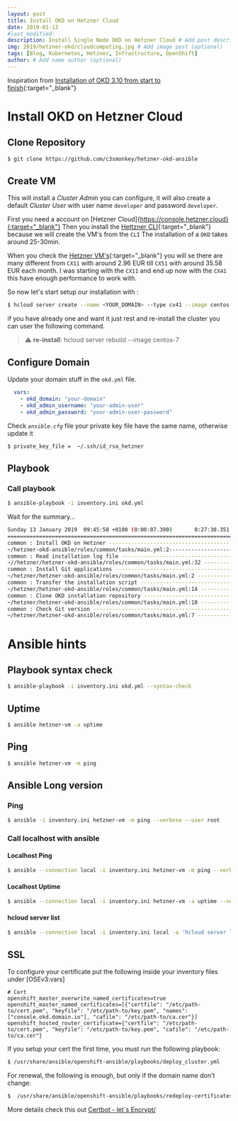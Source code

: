 ```yaml
---
layout: post
title: Install OKD on Hetzner Cloud
date: 2019-01-13
#last_modified:
description: Install Single Node OKD on Hetzner Cloud # Add post description (optional)
img: 2019/hetzner-okd/cloudcomputing.jpg # Add image post (optional)
tags: [Blog, Kubernetes, Hetzner, Infrastructure, OpenShift]
author: # Add name author (optional)
---
```


Inspiration from [Installation of OKD 3.10 from start to finish](https://www.youtube.com/watch?v=ZkFIozGY0IA){:target="_blank"}

# Install OKD on Hetzner Cloud
## Clone Repository

```bash
$ git clone https://github.com/c3smonkey/hetzner-okd-ansible
```
## Create VM

This will install a _Cluster Admin_ you can configure, it will also create a default _Cluster User_ with user name `developer`
and password `developer`.   

First you need a account on [Hetzner Cloud]{https://console.hetzner.cloud}{:target="_blank"}
Then you install the [Hettzner CLI](https://github.com/hetznercloud/cli){:target="_blank"} because we will create the VM's from the `CLI`
The installation of a `OKD` takes around 25-30min. 

When you check the [Hetzner VM's](https://www.hetzner.de/cloud){:target="_blank"} you will se there are many different from `CX11` with around 2.96 EUR
till `CX51` with around 35.58 EUR each month. I was starting with the `CX11` and end up now with the `CX41` this have enough performance to work with.

So now let's start setup our installation with :
```bash
$ hcloud server create --name <YOUR_DOMAIN> --type cx41 --image centos-7 --ssh-key <YOUR_HETZNER_SSH_KEY> --datacenter hel1-dc2
```
 
if you have already one and want it just rest and re-install the cluster you can user the following command.
> ⚠️ **re-install**: hcloud server rebuild <your-domain> --image centos-7

## Configure Domain
Update your domain stuff in the `okd.yml` file.
```yaml
  vars:
    - okd_domain: "your-domain"
    - okd_admin_username: "your-admin-user"
    - okd_admin_password: "your-admin-user-password"
```    

Check _`ansible.cfg`_ file your private key file have the same name, otherwise update it
```bash
$ private_key_file =  ~/.ssh/id_rsa_hetzner
```

## Playbook
### Call playbook
```bash
$ ansible-playbook -i inventory.ini okd.yml
```

Wait for the summary...

```bash
Sunday 13 January 2019  09:45:58 +0100 (0:00:07.390)       0:27:30.351 ********
===============================================================================
common : Install OKD on Hetzner -------------------------------------- 1631.71s
~/hetzner-okd-ansible/roles/common/tasks/main.yml:2----------------------------
common : Read installation log file ------------------------------------- 7.39s
~//hetzner/hetzner-okd-ansible/roles/common/tasks/main.yml:32 -----------------
common : Install Git applications --------------------------------------- 3.89s
~/hetzner/hetzner-okd-ansible/roles/common/tasks/main.yml:2 -------------------
common : Transfer the installation script ------------------------------- 3.04s
~/hetzner/hetzner-okd-ansible/roles/common/tasks/main.yml:14 ------------------
common : Clone OKD installation repository ------------------------------ 2.72s
~/hetzner/hetzner-okd-ansible/roles/common/tasks/main.yml:10 ------------------
common : Check Git version ---------------------------------------------- 1.47s
~/hetzner/hetzner-okd-ansible/roles/common/tasks/main.yml:7 -------------------
```


# Ansible hints

## Playbook syntax check
```bash
$ ansible-playbook -i inventory.ini okd.yml --syntax-check
```
## Uptime
```bash
$ ansible hetzner-vm -a uptime
```
## Ping
```bash
$ ansible hetzner-vm -m ping
```
## Ansible Long version
### Ping
```bash
$ ansible -i inventory.ini hetzner-vm -m ping --verbose --user root
```
### Call localhost with ansible
#### Localhost Ping
```bash
$ ansible --connection local -i inventory.ini hetzner-vm -m ping --verbose --user root
```

#### Localhost Uptime
```bash
$ ansible --connection local -i inventory.ini hetzner-vm -a uptime --verbose --user root
```
#### hcloud server list

```bash
$ ansible --connection local -i inventory.ini local -a 'hcloud server list' --verbose --user root
```

## SSL
To configure your certificate put the following inside your inventory files under [OSEv3:vars]
```properties
# Cert
openshift_master_overwrite_named_certificates=true 
openshift_master_named_certificates=[{"certfile": "/etc/path-to/cert.pem", "keyfile": "/etc/path-to/key.pem", "names": ["console.okd.domain.io"], "cafile": "/etc/path-to/ca.cer"}] 
openshift_hosted_router_certificate={"certfile": "/etc/path-to/cert.pem", "keyfile": "/etc/path-to/key.pem", "cafile": "/etc/path-to/ca.cer"} 
```

If you setup your cert the first time, you must run the following playbook:
```bash
$ /usr/share/ansible/openshift-ansible/playbooks/deploy_cluster.yml
```

For renewal, the following is enough, but only if the domain name don't change:
```bash
$  /usr/share/ansible/openshift-ansible/playbooks/redeploy-certificates.yml
```

More details check this out [Certbot - let`s Encrypt/](http://blog.marcelwidmer.org/certbot-letsencrypt/)

[jekyll-docs]: https://jekyllrb.com/docs/home
[jekyll-gh]:   https://github.com/jekyll/jekyll
[jekyll-talk]: https://talk.jekyllrb.com/


